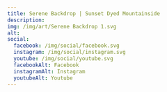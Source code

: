 ```yaml
---
title: Serene Backdrop | Sunset Dyed Mountainside
description: 
img: /img/art/Serene Backdrop 1.svg
alt: 
social:
  facebook: /img/social/facebook.svg
  instagram: /img/social/instagram.svg
  youtube: /img/social/youtube.svg
  facebookAlt: Facebook
  instagramAlt: Instagram
  youtubeAlt: Youtube
---
```

